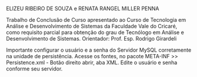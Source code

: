 ELIZEU RIBEIRO DE SOUZA e
RENATA RANGEL MILLER PENNA

Trabalho de Conclusão de Curso apresentado ao Curso de Tecnologia em Análise e Desenvolvimento de Sistemas da Faculdade Vale do Cricaré, como requisito parcial para obtenção do grau de Tecnólogo em Análise e Desenvolvimento de Sistemas.
Orientador: Prof. Esp. Rodrigo Girardeli

Importante configurar o usuário e a senha do Servidor MySQL corretamente na unidade de persistência. Acesse os fontes, no pacote META-INF >> Persistence.xml - Botão direito abrir, aba XML. Edite o usuário e senha conforme seu servidor.